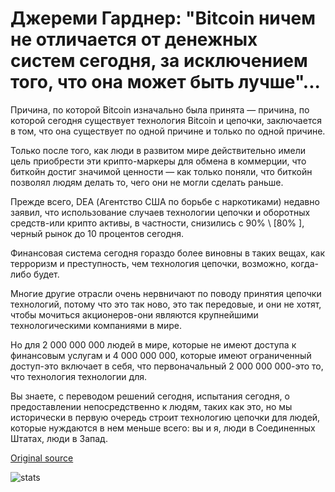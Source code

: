 # Джереми Гарднер: "Bitcoin ничем не отличается от денежных систем сегодня, за исключением того, что она может быть лучше"...

Причина, по которой Bitcoin изначально была принята — причина, по которой сегодня существует технология Bitcoin и цепочки, заключается в том, что она существует по одной причине и только по одной причине.

Только после того, как люди в развитом мире действительно имели цель приобрести эти крипто-маркеры для обмена в коммерции, что биткойн достиг значимой ценности — как только поняли, что биткойн позволял людям делать то, чего они не могли сделать раньше.

Прежде всего, DEA (Агентство США по борьбе с наркотиками) недавно заявил, что использование случаев технологии цепочки и оборотных средств-или крипто активы, в частности, снизились с 90% \ [80% \], черный рынок до 10 процентов сегодня.

Финансовая система сегодня гораздо более виновны в таких вещах, как терроризм и преступность, чем технология цепочки, возможно, когда-либо будет.

Многие другие отрасли очень нервничают по поводу принятия цепочки технологий, потому что это так ново, это так передовые, и они не хотят, чтобы мочиться акционеров-они являются крупнейшими технологическими компаниями в мире.

Но для 2 000 000 000 людей в мире, которые не имеют доступа к финансовым услугам и 4 000 000 000, которые имеют ограниченный доступ-это включает в себя, что первоначальный 2 000 000 000-это то, что технология технологии для.

Вы знаете, с переводом решений сегодня, испытания сегодня, о предоставлении непосредственно к людям, таких как это, но мы исторически в первую очередь строит технологию цепочки для людей, которые нуждаются в нем меньше всего: вы и я, люди в Соединенных Штатах, люди в Запад.

[Original source](https://cointelegraph.com/news/jeremy-gardner-bitcoin-is-no-different-than-money-systems-today-except-that-it-may-be-better)

![stats](https://c.statcounter.com/11760860/0/a89fa40b/1/ "stats")